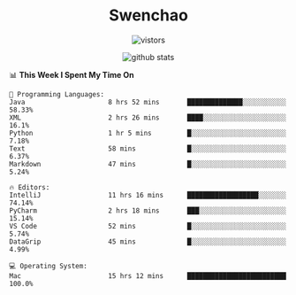 <h1 align="center">Swenchao</h3>

<p align="center">
  <img src="https://visitor-badge.glitch.me/badge?page_id=Swenchao" alt="vistors" />
</p>

<p align="center">
  <img src="https://github-readme-stats.vercel.app/api?username=Swenchao&count_private=true&show_icons=true&theme=vue-dark&hide_title=true" alt="github stats" />
</p>

<!--START_SECTION:waka-->
📊 **This Week I Spent My Time On** 

```text
💬 Programming Languages: 
Java                     8 hrs 52 mins       ██████████████░░░░░░░░░░░   58.33% 
XML                      2 hrs 26 mins       ████░░░░░░░░░░░░░░░░░░░░░   16.1% 
Python                   1 hr 5 mins         █░░░░░░░░░░░░░░░░░░░░░░░░   7.18% 
Text                     58 mins             █░░░░░░░░░░░░░░░░░░░░░░░░   6.37% 
Markdown                 47 mins             █░░░░░░░░░░░░░░░░░░░░░░░░   5.24%

🔥 Editors: 
IntelliJ                 11 hrs 16 mins      ██████████████████░░░░░░░   74.14% 
PyCharm                  2 hrs 18 mins       ███░░░░░░░░░░░░░░░░░░░░░░   15.14% 
VS Code                  52 mins             █░░░░░░░░░░░░░░░░░░░░░░░░   5.74% 
DataGrip                 45 mins             █░░░░░░░░░░░░░░░░░░░░░░░░   4.99%

💻 Operating System: 
Mac                      15 hrs 12 mins      █████████████████████████   100.0%

```


<!--END_SECTION:waka-->
